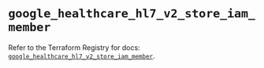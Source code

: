 # `google_healthcare_hl7_v2_store_iam_member`

Refer to the Terraform Registry for docs: [`google_healthcare_hl7_v2_store_iam_member`](https://registry.terraform.io/providers/hashicorp/google/6.49.2/docs/resources/healthcare_hl7_v2_store_iam_member).
